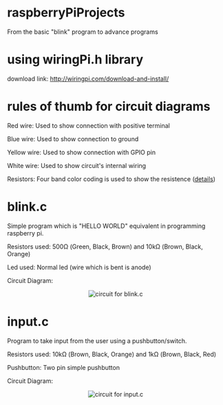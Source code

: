 # raspberryPiProjects
From the basic "blink" program to advance programs

# using wiringPi.h library
download link: http://wiringpi.com/download-and-install/

# rules of thumb for circuit diagrams
Red wire:     Used to show connection with positive terminal

Blue wire:    Used to show connection to ground

Yellow wire:  Used to show connection with GPIO pin

White wire:   Used to show circuit's internal wiring 

Resistors:    Four band color coding is used to show the resistence (<a href="http://www.circuitstoday.com/resistor-color-code-chart">details</a>)


# blink.c
Simple program which is "HELLO WORLD" equivalent in programming raspberry pi.

Resistors used: 500Ω (Green, Black, Brown) and 10kΩ (Brown, Black, Orange)

Led used: Normal led (wire which is bent is anode)

Circuit Diagram:

<p align="center">
  <img src="https://raw.githubusercontent.com/sangar-happy/raspberryPiProjects/fBranch/circuit_diagrams/blink.c.png" title="circuit for blink.c">
</p>


# input.c
Program to take input from the user using a pushbutton/switch.

Resistors used: 10kΩ (Brown, Black, Orange) and 1kΩ (Brown, Black, Red)

Pushbutton: Two pin simple pushbutton


Circuit Diagram:

<p align="center">
  <img src="https://raw.githubusercontent.com/sangar-happy/raspberryPiProjects/fBranch/circuit_diagrams/input.c.png" title="circuit for input.c">
</p>

